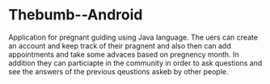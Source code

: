 # Thebumb--Android
Application for pregnant guiding using Java language.
The uers can create an account and keep track of their pragnent and also then can add appointments and take some advaces based on pregnency month. In addition they can particiapte in the community in order to ask questions and see the answers of the previous qeustions askeb by other people.
